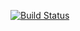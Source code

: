 [![Build Status](https://travis-ci.org/blichtleAlt/rpn.svg?branch=master)](https://travis-ci.org/blichtleAlt/rpn)
